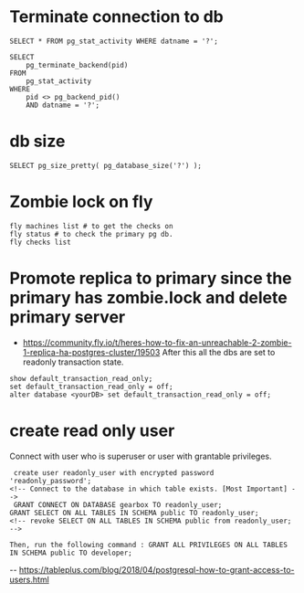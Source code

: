 # Terminate connection to db
```
SELECT * FROM pg_stat_activity WHERE datname = '?';

SELECT 
    pg_terminate_backend(pid) 
FROM 
    pg_stat_activity 
WHERE 
    pid <> pg_backend_pid()
    AND datname = '?';
```

# db size 
```
SELECT pg_size_pretty( pg_database_size('?') );
```

# Zombie lock on fly
```
fly machines list # to get the checks on 
fly status # to check the primary pg db.
fly checks list
```
# Promote replica to primary since the primary has zombie.lock and delete primary server
- https://community.fly.io/t/heres-how-to-fix-an-unreachable-2-zombie-1-replica-ha-postgres-cluster/19503
After this all the dbs are set to readonly transaction state. 
```
show default_transaction_read_only;
set default_transaction_read_only = off;
alter database <yourDB> set default_transaction_read_only = off;
```

# create read only user
Connect with user who is superuser or user with grantable privileges.
```
 create user readonly_user with encrypted password 'readonly_password';
<!-- Connect to the database in which table exists. [Most Important] -->
 GRANT CONNECT ON DATABASE gearbox TO readonly_user;
GRANT SELECT ON ALL TABLES IN SCHEMA public TO readonly_user;
<!-- revoke SELECT ON ALL TABLES IN SCHEMA public from readonly_user; -->

Then, run the following command : GRANT ALL PRIVILEGES ON ALL TABLES IN SCHEMA public TO developer;

```
-- https://tableplus.com/blog/2018/04/postgresql-how-to-grant-access-to-users.html